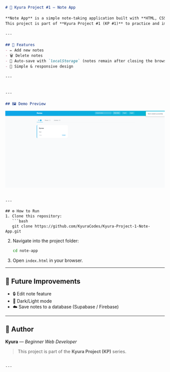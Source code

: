 ```markdown
# 📝 Kyura Project #1 — Note App  

**Note App** is a simple note-taking application built with **HTML, CSS, and JavaScript**.  
This project is part of **Kyura Project #1 (KP #1)** to practice and improve front-end web development skills.  

---

## 🚀 Features
- ✏️ Add new notes  
- 🗑️ Delete notes  
- 💾 Auto-save with `localStorage` (notes remain after closing the browser)  
- 🎨 Simple & responsive design  

---


---

## 🖼️ Demo Preview
```
![Preview Note App](screenshot.png)

````

---

## ⚙️ How to Run
1. Clone this repository:
   ```bash
   git clone https://github.com/KyuraCodes/Kyura-Project-1-Note-App.git
````

2. Navigate into the project folder:

   ```bash
   cd note-app
   ```
3. Open `index.html` in your browser.

---

## 📌 Future Improvements

* 🔒 Edit note feature
* 🌙 Dark/Light mode
* ☁️ Save notes to a database (Supabase / Firebase)

---

## 👤 Author

**Kyura** — *Beginner Web Developer*

> This project is part of the **Kyura Project (KP)** series.

```

---
